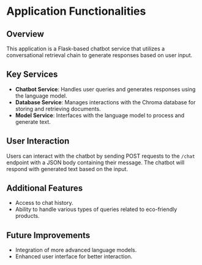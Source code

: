 # Application Functionalities

## Overview
This application is a Flask-based chatbot service that utilizes a conversational retrieval chain to generate responses based on user input.

## Key Services
- **Chatbot Service**: Handles user queries and generates responses using the language model.
- **Database Service**: Manages interactions with the Chroma database for storing and retrieving documents.
- **Model Service**: Interfaces with the language model to process and generate text.

## User Interaction
Users can interact with the chatbot by sending POST requests to the `/chat` endpoint with a JSON body containing their message. The chatbot will respond with generated text based on the input.

## Additional Features
- Access to chat history.
- Ability to handle various types of queries related to eco-friendly products.

## Future Improvements
- Integration of more advanced language models.
- Enhanced user interface for better interaction.
